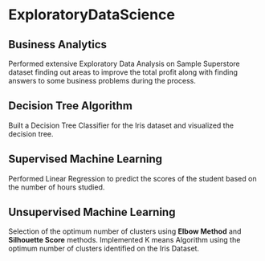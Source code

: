 # ExploratoryDataScience

## Business Analytics
Performed extensive Exploratory Data Analysis on Sample Superstore dataset finding out areas to improve the total profit along with finding answers to some business problems during the process.

## Decision Tree Algorithm
Built a Decision Tree Classifier for the Iris dataset and visualized the decision tree.

## Supervised Machine Learning
Performed Linear Regression to predict the scores of the student based on the number of hours studied.

## Unsupervised Machine Learning
Selection of the optimum number of clusters using **Elbow Method** and **Silhouette Score** methods. Implemented K means Algorithm using the optimum number of clusters identified on the Iris Dataset.
